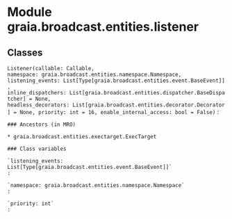 Module graia.broadcast.entities.listener
========================================

Classes
-------

`Listener(callable: Callable, namespace: graia.broadcast.entities.namespace.Namespace, listening_events: List[Type[graia.broadcast.entities.event.BaseEvent]], inline_dispatchers: List[graia.broadcast.entities.dispatcher.BaseDispatcher] = None, headless_decorators: List[graia.broadcast.entities.decorator.Decorator] = None, priority: int = 16, enable_internal_access: bool = False)`
:   

    ### Ancestors (in MRO)

    * graia.broadcast.entities.exectarget.ExecTarget

    ### Class variables

    `listening_events: List[Type[graia.broadcast.entities.event.BaseEvent]]`
    :

    `namespace: graia.broadcast.entities.namespace.Namespace`
    :

    `priority: int`
    :